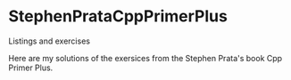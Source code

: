 # StephenPrataCppPrimerPlus
Listings and exercises

Here are my solutions of the exersices from the Stephen Prata's book Cpp Primer Plus.
